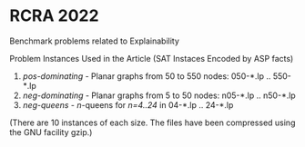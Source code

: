 # RCRA 2022
Benchmark problems related to Explainability

Problem Instances Used in the Article (SAT Instaces Encoded by ASP facts)
1. *pos-dominating* - Planar graphs from 50 to 550 nodes: 050-\*.lp .. 550-\*.lp
2. *neg-dominating* - Planar graphs from 5 to 50 nodes: n05-\*.lp .. n50-\*.lp
3. *neg-queens* - *n*-queens for *n=4..24* in 04-*.lp .. 24-\*.lp

(There are 10 instances of each size. The files have been compressed using the GNU facility gzip.)



